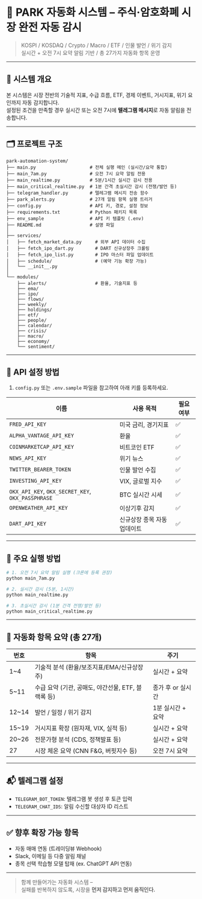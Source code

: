 # 🧠 PARK 자동화 시스템 – 주식·암호화폐 시장 완전 자동 감시

> KOSPI / KOSDAQ / Crypto / Macro / ETF / 인물 발언 / 위기 감지  
> 실시간 + 오전 7시 요약 알림 기반 / 총 27가지 자동화 항목 운영

---

## 🚀 시스템 개요

본 시스템은 시장 전반의 기술적 지표, 수급 흐름, ETF, 경제 이벤트, 거시지표, 위기 요인까지 자동 감지합니다.  
설정된 조건을 만족할 경우 실시간 또는 오전 7시에 **텔레그램 메시지**로 자동 알림을 전송합니다.

---

## 🗂️ 프로젝트 구조

```
park-automation-system/
├── main.py                    # 전체 실행 메인 (실시간/요약 통합)
├── main_7am.py                # 오전 7시 요약 알림 전용
├── main_realtime.py           # 5분/1시간 실시간 감시 전용
├── main_critical_realtime.py  # 1분 간격 초실시간 감시 (전쟁/발언 등)
├── telegram_handler.py        # 텔레그램 메시지 전송 함수
├── park_alerts.py             # 27개 알림 항목 실행 트리거
├── config.py                  # API 키, 경로, 설정 정보
├── requirements.txt           # Python 패키지 목록
├── env_sample                 # API 키 템플릿 (.env)
├── README.md                  # 설명 파일
│
├── services/
│   ├── fetch_market_data.py     # 외부 API 데이터 수집
│   ├── fetch_ipo_dart.py        # DART 신규상장주 크롤링
│   ├── fetch_ipo_list.py        # IPO 마스터 파일 업데이트
│   ├── schedule/                # (예약 기능 확장 가능)
│   └── __init__.py
│
└── modules/
    ├── alerts/                  # 환율, 기술지표 등
    ├── ema/
    ├── ipo/
    ├── flows/
    ├── weekly/
    ├── holdings/
    ├── etf/
    ├── people/
    ├── calendar/
    ├── crisis/
    ├── macro/
    ├── economy/
    └── sentiment/
```

---

## 🔑 API 설정 방법

1. `config.py` 또는 `.env.sample` 파일을 참고하여 아래 키를 등록하세요.

| 이름 | 사용 목적 | 필요 여부 |
|------|-----------|------------|
| `FRED_API_KEY` | 미국 금리, 경기지표 | ✅ |
| `ALPHA_VANTAGE_API_KEY` | 환율 | ✅ |
| `COINMARKETCAP_API_KEY` | 비트코인 ETF | ✅ |
| `NEWS_API_KEY` | 위기 뉴스 | ✅ |
| `TWITTER_BEARER_TOKEN` | 인물 발언 수집 | ✅ |
| `INVESTING_API_KEY` | VIX, 글로벌 지수 | ✅ |
| `OKX_API_KEY`, `OKX_SECRET_KEY`, `OKX_PASSPHRASE` | BTC 실시간 시세 | ✅ |
| `OPENWEATHER_API_KEY` | 이상기후 감지 | ✅ |
| `DART_API_KEY` | 신규상장 종목 자동 업데이트 | ✅ |

---

## 📌 주요 실행 방법

```bash
# 1. 오전 7시 요약 알림 실행 (크론에 등록 권장)
python main_7am.py

# 2. 실시간 감시 (5분, 1시간)
python main_realtime.py

# 3. 초실시간 감시 (1분 간격 전쟁/발언 등)
python main_critical_realtime.py
```

---

## 🧭 자동화 항목 요약 (총 27개)

| 번호 | 항목 | 주기 |
|------|------|------|
| 1~4 | 기술적 분석 (환율/보조지표/EMA/신규상장주) | 실시간 + 요약 |
| 5~11 | 수급 요약 (기관, 공매도, 야간선물, ETF, 블랙록 등) | 종가 후 or 실시간 |
| 12~14 | 발언 / 일정 / 위기 감지 | 1분 실시간 + 요약 |
| 15~19 | 거시지표 확장 (원자재, VIX, 실적 등) | 실시간 + 요약 |
| 20~26 | 전문가형 분석 (CDS, 정책발표 등) | 실시간 + 요약 |
| 27 | 시장 체온 요약 (CNN F&G, 버핏지수 등) | 오전 7시 요약 |

---

## 📬 텔레그램 설정

- `TELEGRAM_BOT_TOKEN`: 텔레그램 봇 생성 후 토큰 입력
- `TELEGRAM_CHAT_IDS`: 알림 수신할 대상자 ID 리스트

---

## ✅ 향후 확장 가능 항목

- 자동 매매 연동 (트레이딩뷰 Webhook)
- Slack, 이메일 등 다중 알림 채널
- 종목 선택 학습형 모델 탑재 (ex. ChatGPT API 연동)

---

> 함께 만들어가는 자동화 시스템 –  
> 실패를 반복하지 않도록, 시장을 **먼저 감지하고 먼저 움직인다.**